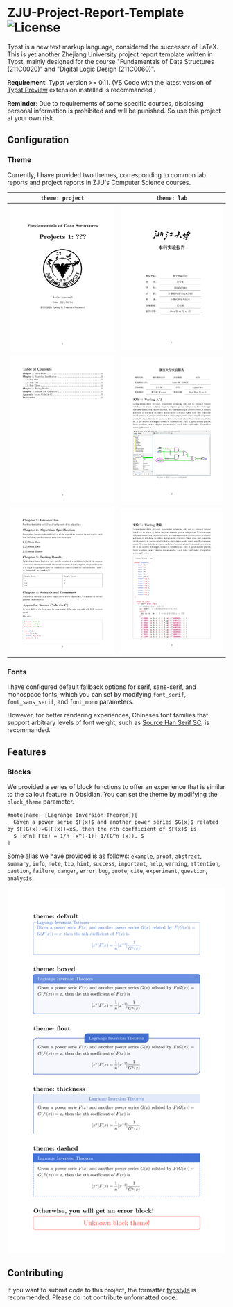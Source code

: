 # ZJU-Project-Report-Template ![License](https://img.shields.io/badge/license-MIT-blue)

Typst is a new text markup language, considered the successor of LaTeX. This is yet another Zhejiang University project report template written in Typst, mainly designed for the course "Fundamentals of Data Structures (211C0020)" and "Digital Logic Design (211C0060)".

**Requirement**: Typst version >= 0.11. (VS Code with the latest version of [Typst Preview](https://marketplace.visualstudio.com/items?itemName=mgt19937.typst-preview) extension installed is recommanded.)

**Reminder**: Due to requirements of some specific courses, disclosing personal information is prohibited and will be punished. So use this project at your own risk.

## Configuration

### Theme

Currently, I have provided two themes, corresponding to common lab reports and project reports in ZJU's Computer Science courses.

|                `theme: project`                 |                 `theme: lab`                  |
| :---------------------------------------------: | :-------------------------------------------: |
| ![fds_report_1](./screenshots/fds_report_1.png) | ![dd_report_1](./screenshots/dd_report_1.png) |
| ![fds_report_2](./screenshots/fds_report_2.png) | ![dd_report_2](./screenshots/dd_report_2.png) |
| ![fds_report_3](./screenshots/fds_report_3.png) | ![dd_report_3](./screenshots/dd_report_3.png) |

### Fonts

I have configured default fallback options for serif, sans-serif, and monospace fonts, which you can set by modifying `font_serif`, `font_sans_serif`, and `font_mono` parameters.

However, for better rendering experiences, Chineses font families that support arbitrary levels of font weight, such as [Source Han Serif SC](https://github.com/adobe-fonts/source-han-serif/releases/tag/2.002R), is recommanded.

## Features

### Blocks

We provided a series of block functions to offer an experience that is similar to the callout feature in Obsidian. You can set the theme by modifying the `block_theme` parameter.

```typst
#note(name: [Lagrange Inversion Theorem])[
  Given a power serie $F(x)$ and another power series $G(x)$ related by $F(G(x))=G(F(x))=x$, then the nth coefficient of $F(x)$ is
  $ [x^n] F(x) = 1/n [x^(-1)] 1/(G^n (x)). $
]
```

Some alias we have provided is as follows: `example`, `proof`, `abstract`, `summary`, `info`, `note`, `tip`, `hint`, `success`, `important`, `help`, `warning`, `attention`, `caution`, `failure`, `danger`, `error`, `bug`, `quote`, `cite`, `experiment`, `question`, `analysis`.

![themed blocks](./screenshots/themed_blocks.png)

## Contributing

If you want to submit code to this project, the formatter [typstyle](https://github.com/Enter-tainer/typstyle) is recommended. Please do not contribute unformatted code.
